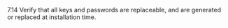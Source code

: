 7.14 Verify that all keys and passwords are replaceable, and are generated or replaced at installation time.